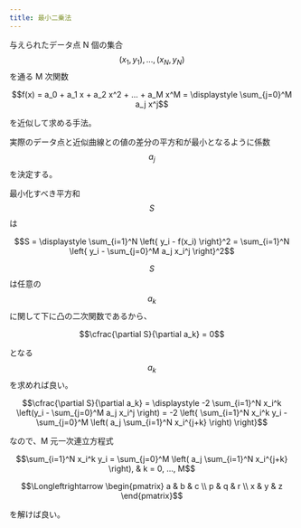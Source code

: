```yaml
---
title: 最小二乗法
---
```


与えられたデータ点 N 個の集合 $$(x_1, y_1), ..., (x_N, y_N)$$ を通る M 次関数

$$f(x) = a_0 + a_1 x + a_2 x^2 + ... + a_M x^M = \displaystyle \sum_{j=0}^M a_j x^j$$

を近似して求める手法。

実際のデータ点と近似曲線との値の差分の平方和が最小となるように係数 $$a_j$$ を決定する。

最小化すべき平方和 $$S$$ は

$$S = \displaystyle \sum_{i=1}^N \left{ y_i - f(x_i) \right}^2 = \sum_{i=1}^N \left{ y_i - \sum_{j=0}^M a_j x_i^j \right}^2$$

$$S$$ は任意の $$a_k$$ に関して下に凸の二次関数であるから、

$$\cfrac{\partial S}{\partial a_k} = 0$$

となる $$a_k$$ を求めれば良い。

$$\cfrac{\partial S}{\partial a_k} = \displaystyle -2 \sum_{i=1}^N x_i^k \left(y_i - \sum_{j=0}^M a_j x_i^j \right) = -2 \left{ \sum_{i=1}^N x_i^k y_i - \sum_{j=0}^M \left( a_j \sum_{i=1}^N x_i^{j+k} \right) \right}$$

なので、M 元一次連立方程式

$$\sum_{i=1}^N x_i^k y_i = \sum_{j=0}^M \left( a_j \sum_{i=1}^N x_i^{j+k} \right), & k = 0, ..., M$$

$$\Longleftrightarrow
\begin{pmatrix} a & b & c \\ p & q & r \\ x & y & z \end{pmatrix}$$

を解けば良い。
